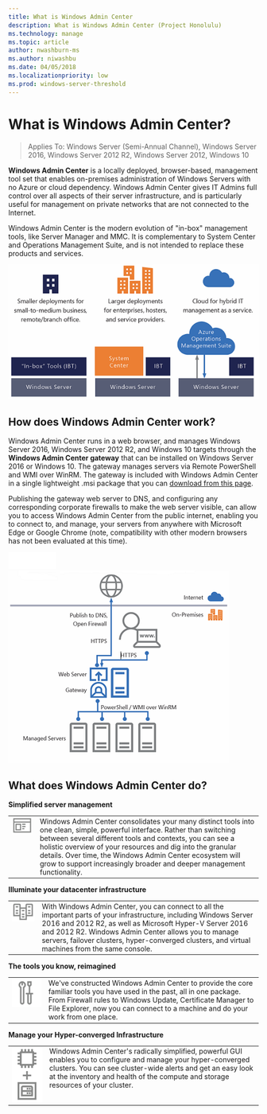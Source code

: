 ```yaml
---
title: What is Windows Admin Center
description: What is Windows Admin Center (Project Honolulu)
ms.technology: manage
ms.topic: article
author: nwashburn-ms
ms.author: niwashbu
ms.date: 04/05/2018
ms.localizationpriority: low
ms.prod: windows-server-threshold
---
```


# What is Windows Admin Center?

>Applies To: Windows Server (Semi-Annual Channel), Windows Server 2016, Windows Server 2012 R2, Windows Server 2012, Windows 10

<b>Windows Admin Center</b> is a locally deployed, browser-based, management tool set that enables on-premises administration of Windows Servers with no Azure or cloud dependency. Windows Admin Center gives IT Admins full control over all aspects of their server infrastructure, and is particularly useful for management on private networks that are not connected to the Internet.

Windows Admin Center is the modern evolution of "in-box" management tools, like Server Manager and MMC. It is complementary to System Center and Operations Management Suite, and is not intended to replace these products and services.

![](../../media/honolulu-ga/wac-deploy-graphic.png)

## How does Windows Admin Center work?

Windows Admin Center runs in a web browser, and manages Windows Server 2016, Windows Server 2012 R2, and Windows 10 targets through the <b>Windows Admin Center gateway</b> that can be installed on Windows Server 2016 or Windows 10. The gateway manages servers via Remote PowerShell and WMI over WinRM.  The gateway is included with Windows Admin Center in a single lightweight .msi package that you can [download from this page](https://aka.ms/WindowsAdminCenter).

Publishing the gateway web server to DNS, and configuring any corresponding corporate firewalls to make the web server visible, can allow you to access Windows Admin Center from the public internet, enabling you to connect to, and manage, your servers from anywhere with Microsoft Edge or Google Chrome (note, compatibility with other modern browsers has not been evaluated at this time).

![](../../media/honolulu-ga/spacer1.png)![](../../media/honolulu-ga/architecture.png)

## What does Windows Admin Center do?

<b>Simplified server management</b>

<table>
    <tr>
        <td style="vertical-align: top;">
            <img src="../../media/honolulu-ga/what-is-icon1.png" width="300" alt="Icon representing app window"> 
        </td>
        <td style="vertical-align: top;">
Windows Admin Center consolidates your many distinct tools into one clean, simple, powerful interface.  Rather than switching between several different tools and contexts, you can see a holistic overview of your resources and dig into the granular details.  Over time, the Windows Admin Center ecosystem will grow to support increasingly broader and deeper management functionality.
        </td>
    </tr>
</table>

<b>Illuminate your datacenter infrastructure</b>

<table>
    <tr>
        <td style="vertical-align: top;">
            <img src="../../media/honolulu-ga/what-is-icon2.png" width="300" alt="Icon representing app window"> 
        </td>
        <td style="vertical-align: top;">
With Windows Admin Center, you can connect to all the important parts of your infrastructure, including Windows Server 2016 and 2012 R2, as well as Microsoft Hyper-V Server 2016 and 2012 R2.  Windows Admin Center allows you to manage servers, failover clusters, hyper-converged clusters, and virtual machines from the same console.
        </td>
    </tr>
</table>

<b>The tools you know, reimagined</b>

<table>
    <tr>
        <td style="vertical-align: top;">
            <img src="../../media/honolulu-ga/what-is-icon3.png" width="300" alt="Icon representing app window"> 
        </td>
        <td style="vertical-align: top;">
We've constructed Windows Admin Center to provide the core familiar tools you have used in the past, all in one package.  From Firewall rules to Windows Update, Certificate Manager to File Explorer, now you can connect to a machine and do your work from one place.
        </td>
    </tr>
</table>

<b>Manage your Hyper-converged Infrastructure</b>

<table>
    <tr>
        <td style="vertical-align: top;">
            <img src="../../media/honolulu-ga/what-is-icon4.png" width="300" alt="Icon representing app window"> 
        </td>
        <td style="vertical-align: top;">
Windows Admin Center's radically simplified, powerful GUI enables you to configure and manage your hyper-converged clusters.  You can see cluster-wide alerts and get an easy look at the inventory and health of the compute and storage resources of your cluster.
        </td>
    </tr>
</table>

